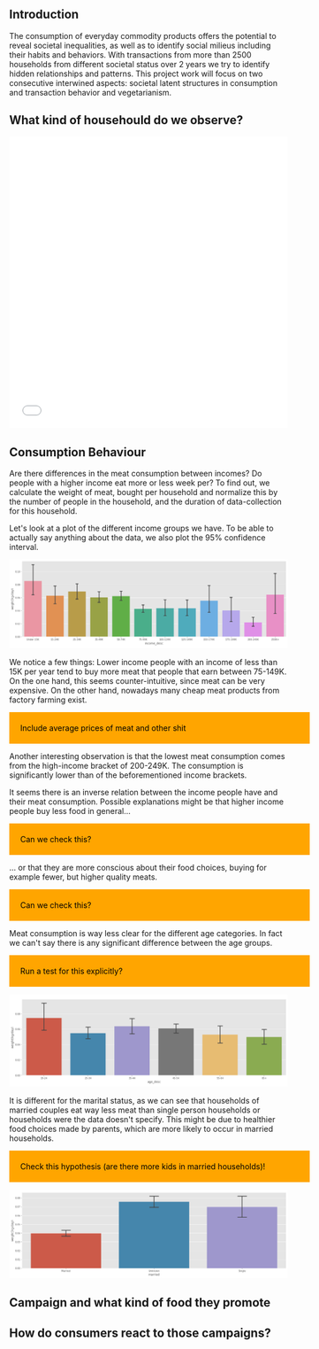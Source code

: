 ## Introduction

The consumption of everyday commodity products offers the potential to reveal societal inequalities, as well as to identify social milieus including their habits and behaviors. With transactions from more than 2500 households from different societal status over 2 years we try to identify hidden relationships and patterns. This project work will focus on two consecutive interwined aspects: societal latent structures in consumption and transaction behavior and vegetarianism.

## What kind of househould do we observe?
<iframe id="igraph" scrolling="no" style="border:none;" seamless="seamless" src="test.html" height="525" width="100%"></iframe>

## Consumption Behaviour

Are there differences in the meat consumption between incomes? Do people with a higher income eat more or less week per? To find out, we calculate the weight of meat, bought per household and normalize this by the number of people in the household, and the duration of data-collection for this household.

Let's look at a plot of the different income groups we have. To be able to actually say anything about the data, we also plot the 95% confidence interval.

![Meat consumption per day and income](images/demographics_meat_weight-income.png)

We notice a few things: Lower income people with an income of less than 15K per year tend to buy more meat that people that earn between 75-149K. On the one hand, this seems counter-intuitive, since meat can be very expensive. On the other hand, nowadays many cheap meat products from factory farming exist. 

<div style="background-color:orange; width:100%; padding:20px; color:black;">Include average prices of meat and other shit</div>

Another interesting observation is that the lowest meat consumption comes from the high-income bracket of 200-249K. The consumption is significantly lower than of the beforementioned income brackets.

It seems there is an inverse relation between the income people have and their meat consumption. Possible explanations might be that higher income people buy less food in general...

<div style="background-color:orange; width:100%; padding:20px; color:black;">Can we check this?</div>

... or that they are more conscious about their food choices, buying for example fewer, but higher quality meats.

<div style="background-color:orange; width:100%; padding:20px; color:black;">Can we check this?</div>

Meat consumption is way less clear for the different age categories. In fact we can't say there is any significant difference between the age groups.

<div style="background-color:orange; width:100%; padding:20px; color:black;">Run a test for this explicitly?</div>

![Meat consumption per day and, grouped byage](images/demographics_meat_weight-age.png)

It is different for the marital status, as we can see that households of married couples eat way less meat than single person households or households were the data doesn't specify. This might be due to healthier food choices made by parents, which are more likely to occur in married households.

<div style="background-color:orange; width:100%; padding:20px; color:black;">Check this hypothesis (are there more kids in married households)!</div>

![Meat consumption per day and, grouped byage](images/demographics_meat_weight-married.png)

## Campaign and what kind of food they promote

## How do consumers react to those campaigns?
